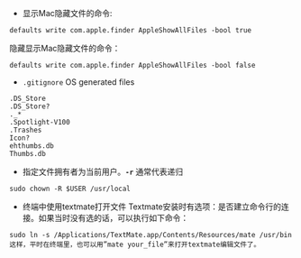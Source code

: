 - 显示Mac隐藏文件的命令:  

``` 
defaults write com.apple.finder AppleShowAllFiles -bool true 
```  

隐藏显示Mac隐藏文件的命令： 

``` 
defaults write com.apple.finder AppleShowAllFiles -bool false  
```  

-  `.gitignore` OS generated files 

```  
.DS_Store
.DS_Store?
._*
.Spotlight-V100
.Trashes
Icon?
ehthumbs.db
Thumbs.db
```  

- 指定文件拥有者为当前用户。**`-r`** 通常代表递归  

```  
sudo chown -R $USER /usr/local
```  

- 终端中使用textmate打开文件 
Textmate安装时有选项：是否建立命令行的连接。如果当时没有选的话，可以执行如下命令：  

```  
sudo ln -s /Applications/TextMate.app/Contents/Resources/mate /usr/bin 
这样，平时在终端里，也可以用”mate your_file”来打开textmate编辑文件了。
```